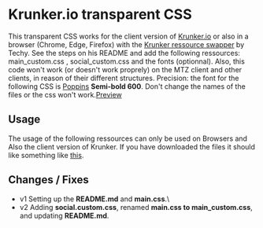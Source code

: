 # Krunker.io transparent CSS
This transparent CSS works for the client version of [Krunker.io](https://krunker.io/) or also in a browser (Chrome, Edge, Firefox) with the [Krunker ressource swapper](https://github.com/Tehchy/Krunker-Resource-Swapper) by Techy. See the steps on his README and add the following ressources: main_custom.css , social_custom.css and the fonts (optionnal). Also, this code won't work (or doesn't work proprely) on the MTZ client and other clients, in reason of their different structures. Precision: the font for the following CSS is [Poppins](https://fonts.google.com/specimen/Poppins?query=poppins) **Semi-bold 600**. Don't change the names of the files or the css won't work.[Preview](https://previews.dropbox.com/p/thumb/AA5D0Cm8KtrOqL0usqKB-po05IyQj0b0T_Mecvtp5ToSXxW8We91-WCBUqghsefxrgZyEiY2Aq-5GIQRLpzKSgiGQ2YQhLEeud2Bh8HTtXBVb4CmsON2YF4n_Ebr1mP3gaKFYbHycIGcHZOd7A2kUAkulhqjxQJlPwQLXEHGOIBAWfUMgehsdj9XVcuVoFHhnXTdkYc4OHPLyv8wPs4hM6qUTBuijYnVjWvty79tGZr-6orp5Aj9anFr0J_7yac0pM2dPQ6ZrGAaPOZDF4vNPoctBmRgLmbGbjO2Q-XCMYbfTnXW2OmXYT3I52gG5JsEwgtH6EfwzX5An2v-Ptwk8Aq4Kdd650PTKB7-yjryrP2AsEI5ENxtJUepzHhfxw0FvUo/p.png?fv_content=true&size_mode=5)

## Usage 
The usage of the following ressources can only be used on Browsers and Also the client version of Krunker. If you have downloaded the files it should like something like [this](
https://www.dropbox.com/s/k7nwz5k8xzblsiu/This.png?dl=0).

## Changes / Fixes
* v1 Setting up the **README.md** and **main.css**.\
* v2 Adding **social.custom.css**, renamed **main.css to main_custom.css**, and updating **README.md**.
